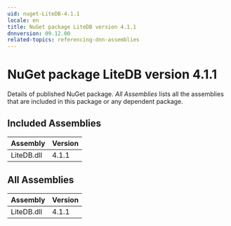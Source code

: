 ```yaml
---
uid: nuget-LiteDB-4.1.1
locale: en
title: NuGet package LiteDB version 4.1.1
dnnversion: 09.12.00
related-topics: referencing-dnn-assemblies
---
```


# NuGet package LiteDB version 4.1.1
Details of published NuGet package.
*All Assemblies* lists all the assemblies that are included in this package or any dependent package.

## Included Assemblies

|Assembly|Version|
|---|---|
|LiteDB.dll|4.1.1|

## All Assemblies

|Assembly|Version|
|---|---|
|LiteDB.dll|4.1.1|

